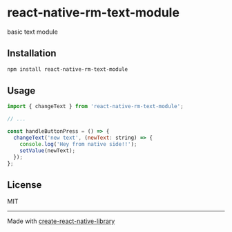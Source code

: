 # react-native-rm-text-module

basic text module

## Installation

```sh
npm install react-native-rm-text-module
```

## Usage

```js
import { changeText } from 'react-native-rm-text-module';

// ...

const handleButtonPress = () => {
  changeText('new text', (newText: string) => {
    console.log('Hey from native side!!');
    setValue(newText);
  });
};
```

## License

MIT

---

Made with [create-react-native-library](https://github.com/callstack/react-native-builder-bob)
